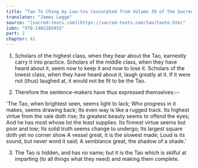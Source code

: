 ```yaml
---
title: "Tao Te Ching by Lao-tzu (excerpted from Volume 39 of the Sacred Books of the East.)"
translator: "James Legge"
source: "[sacred-texts.com](https://sacred-texts.com/tao/taote.htm)"
isbn: "978-1402185915"
part: 2
chapter: 41
---
```

1. Scholars of the highest class, when they hear about the Tao, earnestly
carry it into practice. Scholars of the middle class, when they have
heard about it, seem now to keep it and now to lose it. Scholars of
the lowest class, when they have heard about it, laugh greatly at
it. If it were not (thus) laughed at, it would not be fit to be the
Tao. 

2. Therefore the sentence-makers have thus expressed themselves:--

'The Tao, when brightest seen, seems light to lack; 
Who progress in it makes, seems drawing back; 
Its even way is like a rugged track. 
Its highest virtue from the vale doth rise; 
Its greatest beauty seems to offend the eyes; 
And he has most whose lot the least supplies. 
Its firmest virtue seems but poor and low; 
Its solid truth seems change to undergo; 
Its largest square doth yet no corner show 
A vessel great, it is the slowest made; 
Loud is its sound, but never word it said; 
A semblance great, the shadow of a shade.' 

3. The Tao is hidden, and has no name; but it is the Tao which is
skilful at imparting (to all things what they need) and making them
complete.